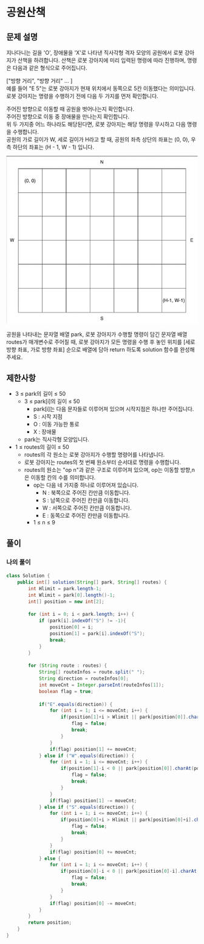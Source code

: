 # 공원산책
## 문제 설명
지나다니는 길을 'O', 장애물을 'X'로 나타낸 직사각형 격자 모양의 공원에서 로봇 강아지가 산책을 하려합니다. 산책은 로봇 강아지에 미리 입력된 명령에 따라 진행하며, 명령은 다음과 같은 형식으로 주어집니다.  

["방향 거리", "방향 거리" … ]  
예를 들어 "E 5"는 로봇 강아지가 현재 위치에서 동쪽으로 5칸 이동했다는 의미입니다. 로봇 강아지는 명령을 수행하기 전에 다음 두 가지를 먼저 확인합니다.

주어진 방향으로 이동할 때 공원을 벗어나는지 확인합니다.  
주어진 방향으로 이동 중 장애물을 만나는지 확인합니다.  
위 두 가지중 어느 하나라도 해당된다면, 로봇 강아지는 해당 명령을 무시하고 다음 명령을 수행합니다.  
공원의 가로 길이가 W, 세로 길이가 H라고 할 때, 공원의 좌측 상단의 좌표는 (0, 0), 우측 하단의 좌표는 (H - 1, W - 1) 입니다.  

![Alt text](./이미지/공원산책.png)

공원을 나타내는 문자열 배열 park, 로봇 강아지가 수행할 명령이 담긴 문자열 배열 routes가 매개변수로 주어질 때, 로봇 강아지가 모든 명령을 수행 후 놓인 위치를 [세로 방향 좌표, 가로 방향 좌표] 순으로 배열에 담아 return 하도록 solution 함수를 완성해주세요.  

## 제한사항
* 3 ≤ park의 길이 ≤ 50
  * 3 ≤ park[i]의 길이 ≤ 50
    * park[i]는 다음 문자들로 이루어져 있으며 시작지점은 하나만 주어집니다.
    * S : 시작 지점
    * O : 이동 가능한 통로
    * X : 장애물
  * park는 직사각형 모양입니다.
* 1 ≤ routes의 길이 ≤ 50
  * routes의 각 원소는 로봇 강아지가 수행할 명령어를 나타냅니다.
  * 로봇 강아지는 routes의 첫 번째 원소부터 순서대로 명령을 수행합니다.
  * routes의 원소는 "op n"과 같은 구조로 이루어져 있으며, op는 이동할 방향,n은 이동할 칸의 수를 의미합니다.
    * op는 다음 네 가지중 하나로 이루어져 있습니다.
      * N : 북쪽으로 주어진 칸만큼 이동합니다.
      * S : 남쪽으로 주어진 칸만큼 이동합니다.
      * W : 서쪽으로 주어진 칸만큼 이동합니다.
      * E : 동쪽으로 주어진 칸만큼 이동합니다.
    * 1 ≤ n ≤ 9

## 풀이
### 나의 풀이
```java
class Solution {
    public int[] solution(String[] park, String[] routes) {
        int Hlimit = park.length-1;
        int Wlimit = park[0].length()-1;
        int[] position = new int[2];

        for (int i = 0; i < park.length; i++) {
            if (park[i].indexOf("S") != -1){
                position[0] = i;
                position[1] = park[i].indexOf("S");
                break;
            }
        }

        for (String route : routes) {
            String[] routeInfos = route.split(" ");
            String direction = routeInfos[0];
            int moveCnt = Integer.parseInt(routeInfos[1]);
            boolean flag = true;

            if("E".equals(direction)) {
                for (int i = 1; i <= moveCnt; i++) {
                    if(position[1]+i > Wlimit || park[position[0]].charAt(position[1]+i) == 'X') {
                        flag = false;
                        break;
                    }
                }
                if(flag) position[1] += moveCnt;
            } else if ("W".equals(direction)) {
                for (int i = 1; i <= moveCnt; i++) {
                    if(position[1]-i < 0 || park[position[0]].charAt(position[1]-i) == 'X') {
                        flag = false;
                        break;
                    }
                }
                if(flag) position[1] -= moveCnt;
            } else if ("S".equals(direction)) {
                for (int i = 1; i <= moveCnt; i++) {
                    if(position[0]+i > Hlimit || park[position[0]+i].charAt(position[1]) == 'X') {
                        flag = false;
                        break;
                    }
                }
                if(flag) position[0] += moveCnt;
            } else {
                for (int i = 1; i <= moveCnt; i++) {
                    if(position[0]-i < 0 || park[position[0]-i].charAt(position[1]) == 'X') {
                        flag = false;
                        break;
                    }
                }
                if(flag) position[0] -= moveCnt;
            }
        }
        return position;
    }
}
```  